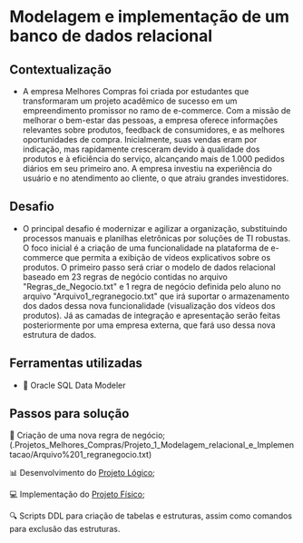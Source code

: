 # Modelagem e implementação de um banco de dados relacional
## Contextualização
- A empresa Melhores Compras foi criada por estudantes que transformaram um projeto acadêmico de sucesso em um empreendimento promissor no ramo de e-commerce. Com a missão de melhorar o bem-estar das pessoas, a empresa oferece informações relevantes sobre produtos, feedback de consumidores, e as melhores oportunidades de compra. Inicialmente, suas vendas eram por indicação, mas rapidamente cresceram devido à qualidade dos produtos e à eficiência do serviço, alcançando mais de 1.000 pedidos diários em seu primeiro ano. A empresa investiu na experiência do usuário e no atendimento ao cliente, o que atraiu grandes investidores.
## Desafio
- O principal desafio é modernizar e agilizar a organização, substituindo processos manuais e planilhas eletrônicas por soluções de TI robustas. O foco inicial é a criação de uma funcionalidade na plataforma de e-commerce que permita a exibição de vídeos explicativos sobre os produtos. O primeiro passo será criar o modelo de dados relacional baseado em 23 regras de negócio contidas no arquivo "Regras_de_Negocio.txt" e 1 regra de negócio definida pelo aluno no arquivo "Arquivo1_regranegocio.txt" que irá suportar o armazenamento dos dados dessa nova funcionalidade (visualização dos vídeos dos produtos). Já as camadas de integração e apresentação serão feitas posteriormente por uma empresa externa, que fará uso dessa nova estrutura de dados.
## Ferramentas utilizadas
- 	🔨 Oracle SQL Data Modeler
## Passos para solução
📕 Criação de uma nova regra de negócio; (.Projetos_Melhores_Compras/Projeto_1_Modelagem_relacional_e_Implementacao/Arquivo%201_regranegocio.txt)

📊 Desenvolvimento do [Projeto Lógico](./Arquivo%202_proj_logico_bd.pdf);

💻 Implementação do [Projeto Físico](./Arquivo%203_proj_fisico_bd.pdf);

🔍 Scripts DDL para criação de tabelas e estruturas, assim como comandos para exclusão das estruturas.


